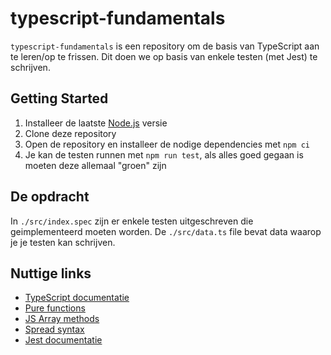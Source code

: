 # typescript-fundamentals

`typescript-fundamentals` is een repository om de basis van TypeScript aan te leren/op te frissen.
Dit doen we op basis van enkele testen (met Jest) te schrijven.

## Getting Started

1. Installeer de laatste [Node.js](https://nodejs.org/en) versie
1. Clone deze repository
1. Open de repository en installeer de nodige dependencies met `npm ci`
1. Je kan de testen runnen met `npm run test`, als alles goed gegaan is moeten deze allemaal "groen" zijn 

## De opdracht

In `./src/index.spec` zijn er enkele testen uitgeschreven die geimplementeerd moeten worden.
De `./src/data.ts` file bevat data waarop je je testen kan schrijven.

## Nuttige links

- [TypeScript documentatie](https://www.typescriptlang.org/docs/handbook/typescript-in-5-minutes-oop.html)
- [Pure functions](https://www.freecodecamp.org/news/pure-function-vs-impure-function/)
- [JS Array methods](https://developer.mozilla.org/en-US/docs/Web/JavaScript/Reference/Global_Objects/Array#iterative_methods)
- [Spread syntax](https://developer.mozilla.org/en-US/docs/Web/JavaScript/Reference/Operators/Spread_syntax)
- [Jest documentatie](https://jestjs.io/docs/using-matchers)
